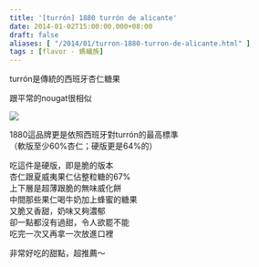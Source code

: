 ```yaml
---
title: '[turrón] 1880 turrón de alicante'
date: 2014-01-02T15:00:00.000+08:00
draft: false
aliases: [ "/2014/01/turron-1880-turron-de-alicante.html" ]
tags : [flavor - 螞蟻族]
---
```


turrón是傳統的西班牙杏仁糖果  

跟平常的nougat很相似

[![](https://3.bp.blogspot.com/-ACeaujQOa0o/XCh3BNI9WnI/AAAAAAAADDs/9xWohqwD3iQr4U_bIeMEi-GNviP9cZEXgCLcBGAs/s640/54.jpg)](https://3.bp.blogspot.com/-ACeaujQOa0o/XCh3BNI9WnI/AAAAAAAADDs/9xWohqwD3iQr4U_bIeMEi-GNviP9cZEXgCLcBGAs/s1600/54.jpg)

1880這品牌更是依照西班牙對turrón的最高標準  
（軟版至少60%杏仁；硬版更是64%的）  
  
吃這件是硬版，即是脆的版本  
杏仁跟夏威夷果仁佔整粒糖的67%  
上下層是超薄跟脆的無味威化餅  
中間那些果仁喝牛奶加上蜂蜜的糖果  
又脆又香甜，奶味又夠濃郁  
卻一點都沒有過甜，令人欲罷不能  
吃完一次又再拿一次放進口裡  
  
非常好吃的甜點，超推薦～